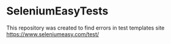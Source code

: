 # SeleniumEasyTests
This repository was created to find errors in test templates site https://www.seleniumeasy.com/test/
